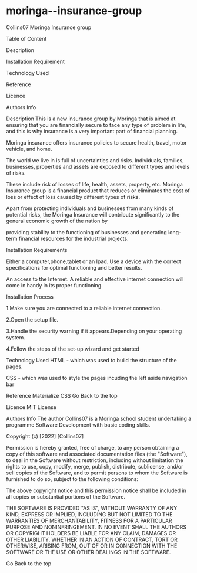 # moringa--insurance-group
Collins07
Moringa Insurance group

Table of Content

Description

Installation Requirement

Technology Used

Reference

Licence

Authors Info

Description
This is a new insurance group by Moringa that is aimed at ensuring that you are financially secure to face any type of problem in life,
and this is why insurance is a very important part of financial planning.

Moringa insurance offers insurance policies to secure health, travel, motor vehicle, and home.

The world we live in is full of uncertainties and risks. Individuals, families, businesses, properties and assets are exposed to different types and levels of risks.

These include risk of losses of life, health, assets, property, etc.
Moringa Insurance group is a financial product that reduces or eliminates the cost of loss or effect of loss caused by different types of risks.

Apart from protecting individuals and businesses from many kinds of potential risks, the Moringa Insurance will contribute significantly to the general economic growth of the nation by

providing stability to the functioning of businesses and generating long-term financial resources for the industrial projects.

Installation
Requirements

Either a computer,phone,tablet or an Ipad. Use a device with the correct specifications for optimal functioning and better results.

An access to the Internet. A reliable and effective internet connection will come in handy in its proper functioning.

Installation Process

1.Make sure you are connected to a reliable internet connection.

2.Open the setup file.

3.Handle the security warning if it appears.Depending on your operating system.

4.Follow the steps of the set-up wizard and get started

Technology Used
HTML - which was used to build the structure of the pages.

CSS - which was used to style the pages incuding the left aside navigation bar

Reference
Materialize CSS
Go Back to the top

Licence
MIT License

Authors Info
The author Collins07 is a Moringa school student undertaking a programme Software Development with basic coding skills.


Copyright (c) [2022] [Collins07]

Permission is hereby granted, free of charge, to any person obtaining a copy of this software and associated documentation files (the "Software"), to deal in the Software without restriction, including without limitation the rights to use, copy, modify, merge, publish, distribute, sublicense, and/or sell copies of the Software, and to permit persons to whom the Software is furnished to do so, subject to the following conditions:

The above copyright notice and this permission notice shall be included in all copies or substantial portions of the Software.

THE SOFTWARE IS PROVIDED "AS IS", WITHOUT WARRANTY OF ANY KIND, EXPRESS OR IMPLIED, INCLUDING BUT NOT LIMITED TO THE WARRANTIES OF MERCHANTABILITY, FITNESS FOR A PARTICULAR PURPOSE AND NONINFRINGEMENT. IN NO EVENT SHALL THE AUTHORS OR COPYRIGHT HOLDERS BE LIABLE FOR ANY CLAIM, DAMAGES OR OTHER LIABILITY, WHETHER IN AN ACTION OF CONTRACT, TORT OR OTHERWISE, ARISING FROM, OUT OF OR IN CONNECTION WITH THE SOFTWARE OR THE USE OR OTHER DEALINGS IN THE SOFTWARE.

Go Back to the top
